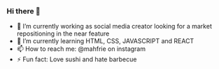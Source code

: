 ### Hi there 👋

- 🔭 I’m currently working as social media creator looking for a market repositioning in the near feature
- 🌱 I’m currently learning HTML, CSS, JAVASCRIPT and REACT
- 📫 How to reach me: @mahfrie on instagram
- ⚡ Fun fact: Love sushi and hate barbecue
